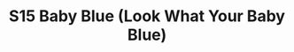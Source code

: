---
title: S15 Baby Blue (Look What Your Baby Blue)
permalink: "/teams/s15-baby-blue"
teamslug: s15-baby-blue
members:
- Adam Strasberg - Captain
- Brandon Waggoner - QB
- Adam Robbins
- Binh Ly
- Chris Hobbs
- Jared Lucas
- Jared McKinney
- Jayme Fugelstein
- JC Chiuco
- John Riley
- Kris Kostura
- Marek Malysa
- Matt Gander
- Nick Christiansen
teamid: 5680
name: S15 Baby Blue
color: Look What Your Baby Blue
division: ''
---